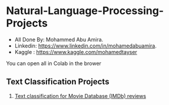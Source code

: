 # Natural-Language-Processing-Projects
* All Done By: Mohammed Abu Amira.
* Linkedin: https://www.linkedin.com/in/mohamedabuamira.
* Kaggle  : https://www.kaggle.com/mohamedtayser

<p> You can open all in Colab in the brower </p>

## Text Classification Projects
1. [Text classification for Movie Database (IMDb) reviews](https://colab.research.google.com/drive/1sCm1RZQKjkRmg0dKj5EIzd8qQ11vQqmH?usp=sharing)
